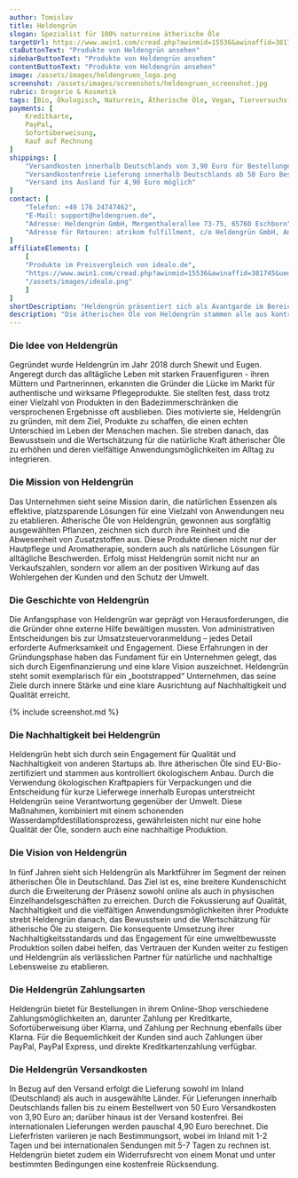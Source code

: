 ```yaml
---
author: Tomislav
title: Heldengrün
slogan: Spezialist für 100% naturreine ätherische Öle
targetUrl: https://www.awin1.com/cread.php?awinmid=15536&awinaffid=381745&ued=https%3A%2F%2Fwww.idealo.de%2Fpreisvergleich%2FMainSearchProductCategory.html%3Fq%3Dheldengr%25C3%25BCn
ctaButtonText: "Produkte von Heldengrün ansehen"
sidebarButtonText: "Produkte von Heldengrün ansehen"
contentButtonText: "Produkte von Heldengrün ansehen"
image: /assets/images/heldengruen_logo.png
screenshot: /assets/images/screenshots/heldengruen_screenshot.jpg
rubric: Drogerie & Kosmetik
tags: [Bio, Ökologisch, Naturrein, Ätherische Öle, Vegan, Tierversuchsfrei]
payments: [
    Kreditkarte,
    PayPal,
    Sofortüberweisung,
    Kauf auf Rechnung
]
shippings: [
    "Versandkosten innerhalb Deutschlands von 3,90 Euro für Bestellungen bis 50 Euro",
    "Versandkostenfreie Lieferung innerhalb Deutschlands ab 50 Euro Bestellwert",
    "Versand ins Ausland für 4,90 Euro möglich"
]
contact: [
    "Telefon: +49 176 24747462",
    "E-Mail: support@heldengruen.de",
    "Adresse: Heldengrün GmbH, Mergenthalerallee 73-75, 65760 Eschborn",
    "Adresse für Retouren: atrikom fulfillment, c/o Heldengrün GmbH, An der Kreuzlache 8-12, 65474 Bischofsheim"
]
affiliateElements: [
    [
    "Produkte im Preisvergleich von idealo.de",
    "https://www.awin1.com/cread.php?awinmid=15536&awinaffid=381745&ued=https%3A%2F%2Fwww.idealo.de%2Fpreisvergleich%2FMainSearchProductCategory.html%3Fq%3Dheldengr%25C3%25BCn",
    "/assets/images/idealo.png"
    ]
]
shortDescription: "Heldengrün präsentiert sich als Avantgarde im Bereich der ätherischen Öle, mit einem klaren Bekenntnis zur Natürlichkeit und Nachhaltigkeit."
description: "Die ätherischen Öle von Heldengrün stammen alle aus kontrolliert ökologischem Anbau. Das Sortiment reicht von klassischem Lavendel bis zu innovativen Mischungen, jede mit ihrer eigenen Geschichte und spezifischen Vorteilen."
---
```


### Die Idee von Heldengrün

Gegründet wurde Heldengrün im Jahr 2018 durch Shewit und Eugen. Angeregt durch das alltägliche Leben mit starken Frauenfiguren - ihren Müttern und Partnerinnen, erkannten die Gründer die Lücke im Markt für authentische und wirksame Pflegeprodukte. Sie stellten fest, dass trotz einer Vielzahl von Produkten in den Badezimmerschränken die versprochenen Ergebnisse oft ausblieben. Dies motivierte sie, Heldengrün zu gründen, mit dem Ziel, Produkte zu schaffen, die einen echten Unterschied im Leben der Menschen machen. Sie streben danach, das Bewusstsein und die Wertschätzung für die natürliche Kraft ätherischer Öle zu erhöhen und deren vielfältige Anwendungsmöglichkeiten im Alltag zu integrieren.

### Die Mission von Heldengrün

Das Unternehmen sieht seine Mission darin, die natürlichen Essenzen als effektive, platzsparende Lösungen für eine Vielzahl von Anwendungen neu zu etablieren. Ätherische Öle von Heldengrün, gewonnen aus sorgfältig ausgewählten Pflanzen, zeichnen sich durch ihre Reinheit und die Abwesenheit von Zusatzstoffen aus. Diese Produkte dienen nicht nur der Hautpflege und Aromatherapie, sondern auch als natürliche Lösungen für alltägliche Beschwerden. Erfolg misst Heldengrün somit nicht nur an Verkaufszahlen, sondern vor allem an der positiven Wirkung auf das Wohlergehen der Kunden und den Schutz der Umwelt.

### Die Geschichte von Heldengrün

Die Anfangsphase von Heldengrün war geprägt von Herausforderungen, die die Gründer ohne externe Hilfe bewältigen mussten. Von administrativen Entscheidungen bis zur Umsatzsteuervoranmeldung – jedes Detail erforderte Aufmerksamkeit und Engagement. Diese Erfahrungen in der Gründungsphase haben das Fundament für ein Unternehmen gelegt, das sich durch Eigenfinanzierung und eine klare Vision auszeichnet. Heldengrün steht somit exemplarisch für ein „bootstrapped“ Unternehmen, das seine Ziele durch innere Stärke und eine klare Ausrichtung auf Nachhaltigkeit und Qualität erreicht.

{% include screenshot.md %}

### Die Nachhaltigkeit bei Heldengrün

Heldengrün hebt sich durch sein Engagement für Qualität und Nachhaltigkeit von anderen Startups ab. Ihre ätherischen Öle sind EU-Bio-zertifiziert und stammen aus kontrolliert ökologischem Anbau. Durch die Verwendung ökologischen Kraftpapiers für Verpackungen und die Entscheidung für kurze Lieferwege innerhalb Europas unterstreicht Heldengrün seine Verantwortung gegenüber der Umwelt. Diese Maßnahmen, kombiniert mit einem schonenden Wasserdampfdestillationsprozess, gewährleisten nicht nur eine hohe Qualität der Öle, sondern auch eine nachhaltige Produktion.

### Die Vision von Heldengrün

In fünf Jahren sieht sich Heldengrün als Marktführer im Segment der reinen ätherischen Öle in Deutschland. Das Ziel ist es, eine breitere Kundenschicht durch die Erweiterung der Präsenz sowohl online als auch in physischen Einzelhandelsgeschäften zu erreichen. Durch die Fokussierung auf Qualität, Nachhaltigkeit und die vielfältigen Anwendungsmöglichkeiten ihrer Produkte strebt Heldengrün danach, das Bewusstsein und die Wertschätzung für ätherische Öle zu steigern. Die konsequente Umsetzung ihrer Nachhaltigkeitsstandards und das Engagement für eine umweltbewusste Produktion sollen dabei helfen, das Vertrauen der Kunden weiter zu festigen und Heldengrün als verlässlichen Partner für natürliche und nachhaltige Lebensweise zu etablieren.

### Die Heldengrün Zahlungsarten

Heldengrün bietet für Bestellungen in ihrem Online-Shop verschiedene Zahlungsmöglichkeiten an, darunter Zahlung per Kreditkarte, Sofortüberweisung über Klarna, und Zahlung per Rechnung ebenfalls über Klarna. Für die Bequemlichkeit der Kunden sind auch Zahlungen über PayPal, PayPal Express, und direkte Kreditkartenzahlung verfügbar.

### Die Heldengrün Versandkosten

In Bezug auf den Versand erfolgt die Lieferung sowohl im Inland (Deutschland) als auch in ausgewählte Länder. Für Lieferungen innerhalb Deutschlands fallen bis zu einem Bestellwert von 50 Euro Versandkosten von 3,90 Euro an; darüber hinaus ist der Versand kostenfrei. Bei internationalen Lieferungen werden pauschal 4,90 Euro berechnet. Die Lieferfristen variieren je nach Bestimmungsort, wobei im Inland mit 1-2 Tagen und bei internationalen Sendungen mit 5-7 Tagen zu rechnen ist. Heldengrün bietet zudem ein Widerrufsrecht von einem Monat und unter bestimmten Bedingungen eine kostenfreie Rücksendung.
